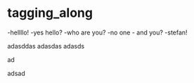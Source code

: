# tagging_along

-hellllo!
    -yes hello?
-who are you?
    -no one
    - and you?
-stefan!

adasddas
adasdas
adasds

ad

adsad
